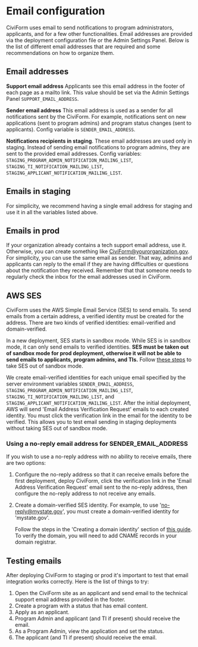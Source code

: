 # Email configuration

CiviForm uses email to send notifications to program administrators, applicants,
and for a few other functionalities. Email addresses are provided via the
deployment configuration file or the Admin Settings Panel. Below is the list of 
different email addresses that are required and some recommendations on how to organize them.

## Email addresses

**Support email address**  Applicants see this email address in the footer of
each page as a mailto link. This value should be set via the Admin Settings Panel
`SUPPORT_EMAIL_ADDRESS`.

**Sender email address**  This email address is used as a sender for all
notifications sent by the CiviForm. For example, notifications sent on new
applications (sent to program admins) and program status changes (sent to
applicants). Config variable is `SENDER_EMAIL_ADDRESS`.

**Notifications recipients in staging**. These email addresses are used only in
staging. Instead of sending email notifications to program admins, they are
sent to the provided email addresses. Config variables:
`STAGING_PROGRAM_ADMIN_NOTIFICATION_MAILING_LIST`,
`STAGING_TI_NOTIFICATION_MAILING_LIST`,
`STAGING_APPLICANT_NOTIFICATION_MAILING_LIST`. 

## Emails in staging

For simplicity, we recommend having a single email address for staging and use
it in all the variables listed above.

## Emails in prod

If your organization already contains a tech support email address, use it.
Otherwise, you can create something like CiviForm@yourorganization.gov. For
simplicity, you can use the same email as sender. That way, admins and applicants
can reply to the email if they are having difficulties or questions about the
notification they received. Remember that that someone needs to regularly check
the inbox for the email addresses used in CiviForm. 

## AWS SES

CiviForm uses the AWS Simple Email Service (SES) to send emails. To send emails
from a certain address, a verified identity must be created for the address.
There are two kinds of verified identities: email-verified and domain-verified.

In a new deployment, SES starts in sandbox mode. While SES is in sandbox mode,
it can only send emails to verified identities. **SES must be taken out of
sandbox mode for prod deployment, otherwise it will not be able to send emails
to applicants, program admins, and TIs.** Follow [these
steps](https://docs.aws.amazon.com/ses/latest/dg/request-production-access.html)
to take SES out of sandbox mode.

We create email-verified identities for each unique email specified by the
server environment variables `SENDER_EMAIL_ADDRESS`,
`STAGING_PROGRAM_ADMIN_NOTIFICATION_MAILING_LIST`,
`STAGING_TI_NOTIFICATION_MAILING_LIST`, and
`STAGING_APPLICANT_NOTIFICATION_MAILING_LIST`. After the initial deployment,
AWS will send 'Email Address Verification Request' emails to each created
identity. You must click the verification link in the email for the identity to
be verified. This allows you to test email sending in staging deployments
without taking SES out of sandbox mode.

### Using a no-reply email address for SENDER_EMAIL_ADDRESS

If you wish to use a no-reply address with no ability to receive emails, there
are two options:

1. Configure the no-reply address so that it can receive emails before the
   first deployment, deploy CiviForm, click the verification link in the 'Email
   Address Verification Request' email sent to the no-reply address, then
   configure the no-reply address to not receive any emails.

2. Create a domain-verified SES identity. For example, to use
   'no-reply@mystate.gov', you must create a domain-verified identity for
   'mystate.gov'.

   Follow the steps in the 'Creating a domain identity' section of [this
   guide](https://docs.aws.amazon.com/ses/latest/dg/creating-identities.html).
   To verify the domain, you will need to add CNAME records in your domain
   registrar.

## Testing emails 

After deploying CiviForm to staging or prod it's important to test that email
integration works correctly. Here is the list of things to try: 

1. Open the CiviForm site as an applicant and send email to the technical support
   email address provided in the footer.
2. Create a program with a status that has email content.
3. Apply as an applicant.
4. Program Admin and applicant (and TI if present) should receive the email.
4. As a Program Admin, view the application and set the status.
5. The applicant (and TI if present) should receive the email.

